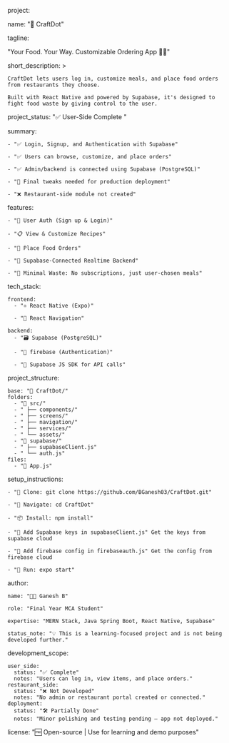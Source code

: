 project:

  name: "🍱 CraftDot"
  
  tagline:
  
  "Your Food. Your Way. Customizable Ordering App 🍔✨"
  
  short_description: >
  
    CraftDot lets users log in, customize meals, and place food orders from restaurants they choose.
    
    Built with React Native and powered by Supabase, it's designed to fight food waste by giving control to the user.

  project_status: "✅ User-Side Complete "
  
  summary:
  
    - "✅ Login, Signup, and Authentication with Supabase"
    
    - "✅ Users can browse, customize, and place orders"
    
    - "✅ Admin/backend is connected using Supabase (PostgreSQL)"
    
    - "🚧 Final tweaks needed for production deployment"
    
    - "❌ Restaurant-side module not created"

  features:
  
    - "🔐 User Auth (Sign up & Login)"
    
    - "📋 View & Customize Recipes"
    
    - "🛒 Place Food Orders"
    
    - "🔗 Supabase-Connected Realtime Backend"
    
    - "🌱 Minimal Waste: No subscriptions, just user-chosen meals"

  tech_stack:
  
    frontend:
      - "⚛️ React Native (Expo)"
      
      - "📲 React Navigation"
      
    backend:
      - "🗃️ Supabase (PostgreSQL)"

      - "🔐 firebase (Authentication)"
      
      - "📡 Supabase JS SDK for API calls"

  project_structure:
  
    base: "📁 CraftDot/"
    folders:
      - "📁 src/"
      - " ├── components/"
      - " ├── screens/"
      - " ├── navigation/"
      - " ├── services/"
      - " └── assets/"
      - "📁 supabase/"
      - " ├── supabaseClient.js"
      - " └── auth.js"
    files:
      - "📄 App.js"

  setup_instructions:
  
    - "🔻 Clone: git clone https://github.com/BGanesh03/CraftDot.git"
    
    - "📂 Navigate: cd CraftDot"
    
    - "📦 Install: npm install"
    
    - "🔑 Add Supabase keys in supabaseClient.js" Get the keys from supabase cloud

    - "🔑 Add firebase config in firebaseauth.js" Get the config from firebase cloud
    
    - "🚀 Run: expo start"

  author:
  
    name: "👨‍💻 Ganesh B"
    
    role: "Final Year MCA Student"
    
    expertise: "MERN Stack, Java Spring Boot, React Native, Supabase"
    
    status_note: "💡 This is a learning-focused project and is not being developed further."

  development_scope:
  
    user_side:
      status: "✅ Complete"
      notes: "Users can log in, view items, and place orders."
    restaurant_side:
      status: "❌ Not Developed"
      notes: "No admin or restaurant portal created or connected."
    deployment:
      status: "🛠️ Partially Done"
      notes: "Minor polishing and testing pending — app not deployed."

  license: "🆓 Open-source | Use for learning and demo purposes"
